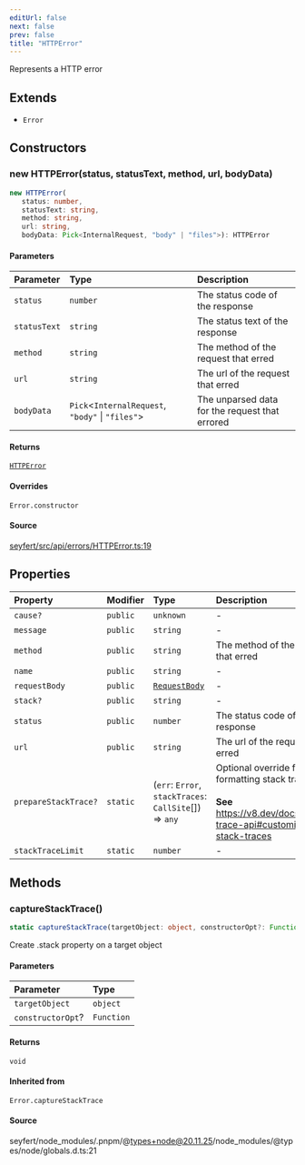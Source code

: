 ```yaml
---
editUrl: false
next: false
prev: false
title: "HTTPError"
---
```


Represents a HTTP error

## Extends

- `Error`

## Constructors

### new HTTPError(status, statusText, method, url, bodyData)

```ts
new HTTPError(
   status: number, 
   statusText: string, 
   method: string, 
   url: string, 
   bodyData: Pick<InternalRequest, "body" | "files">): HTTPError
```

#### Parameters

| Parameter | Type | Description |
| :------ | :------ | :------ |
| `status` | `number` | The status code of the response |
| `statusText` | `string` | The status text of the response |
| `method` | `string` | The method of the request that erred |
| `url` | `string` | The url of the request that erred |
| `bodyData` | `Pick`\<`InternalRequest`, `"body"` \| `"files"`\> | The unparsed data for the request that errored |

#### Returns

[`HTTPError`](/api/classes/httperror/)

#### Overrides

`Error.constructor`

#### Source

[seyfert/src/api/errors/HTTPError.ts:19](https://github.com/potoland/potocuit/blob/e332d7a/src/api/errors/HTTPError.ts#L19)

## Properties

| Property | Modifier | Type | Description | Overrides | Inherited from |
| :------ | :------ | :------ | :------ | :------ | :------ |
| `cause?` | `public` | `unknown` | - | `Error.cause` | `Error.cause` |
| `message` | `public` | `string` | - | `Error.message` | `Error.message` |
| `method` | `public` | `string` | The method of the request that erred | - | - |
| `name` | `public` | `string` | - | `Error.name` | `Error.name` |
| `requestBody` | `public` | [`RequestBody`](/api/interfaces/requestbody/) | - | - | - |
| `stack?` | `public` | `string` | - | `Error.stack` | `Error.stack` |
| `status` | `public` | `number` | The status code of the response | - | - |
| `url` | `public` | `string` | The url of the request that erred | - | - |
| `prepareStackTrace?` | `static` | (`err`: `Error`, `stackTraces`: `CallSite`[]) => `any` | Optional override for formatting stack traces<br /><br />**See**<br />https://v8.dev/docs/stack-trace-api#customizing-stack-traces | `Error.prepareStackTrace` | `Error.prepareStackTrace` |
| `stackTraceLimit` | `static` | `number` | - | `Error.stackTraceLimit` | `Error.stackTraceLimit` |

## Methods

### captureStackTrace()

```ts
static captureStackTrace(targetObject: object, constructorOpt?: Function): void
```

Create .stack property on a target object

#### Parameters

| Parameter | Type |
| :------ | :------ |
| `targetObject` | `object` |
| `constructorOpt`? | `Function` |

#### Returns

`void`

#### Inherited from

`Error.captureStackTrace`

#### Source

seyfert/node\_modules/.pnpm/@types+node@20.11.25/node\_modules/@types/node/globals.d.ts:21
